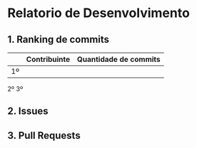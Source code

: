 # Relatorio de Desenvolvimento

## 1. Ranking de commits
| | Contribuinte | Quantidade de commits
:-:|:-:|:-:
1º |
2º
3º

## 2. Issues

## 3. Pull Requests